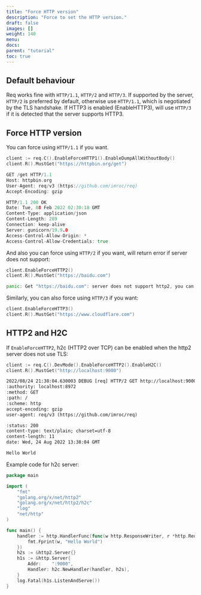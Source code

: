 ```yaml
---
title: "Force HTTP version"
description: "Force to set the HTTP version."
draft: false
images: []
weight: 140
menu:
docs:
parent: "tutorial"
toc: true
---
```


## Default behaviour

Req works fine with `HTTP/1.1`, `HTTP/2` and `HTTP/3`. If supported by the server, `HTTP/2` is preferred by default, otherwise use `HTTP/1.1`, which is negotiated by the TLS handshake. If HTTP3 is enabled (EnableHTTP3), will use `HTTP/3` if it is detected that the server supports HTTP3.

## Force HTTP version

You can force using `HTTP/1.1` if you want.

```go
client := req.C().EnableForceHTTP1().EnableDumpAllWithoutBody()
client.R().MustGet("https://httpbin.org/get")
```
```go
GET /get HTTP/1.1
Host: httpbin.org
User-Agent: req/v3 (https://github.com/imroc/req)
Accept-Encoding: gzip

HTTP/1.1 200 OK
Date: Tue, 08 Feb 2022 02:30:18 GMT
Content-Type: application/json
Content-Length: 289
Connection: keep-alive
Server: gunicorn/19.9.0
Access-Control-Allow-Origin: *
Access-Control-Allow-Credentials: true
```

And also you can force using `HTTP/2` if you want, will return error if server does not support:

```go
client.EnableForceHTTP2()
client.R().MustGet("https://baidu.com")
```

```go
panic: Get "https://baidu.com": server does not support http2, you can use http/1.1 which is supported
```

Similarly, you can also force using `HTTP/3` if you want:

```go
client.EnableForceHTTP3()
client.R().MustGet("https://www.cloudflare.com")
```

## HTTP2 and H2C

If `EnableForceHTTP2`, h2c (HTTP2 over TCP) can be enabled when the http2 server does not use TLS:

```go
client := req.C().DevMode().EnableForceHTTP2().EnableH2C()
client.R().MustGet("http://localhost:9000")
```

```txt
2022/08/24 21:38:04.630003 DEBUG [req] HTTP/2 GET http://localhost:9000/
:authority: localhost:8972
:method: GET
:path: /
:scheme: http
accept-encoding: gzip
user-agent: req/v3 (https://github.com/imroc/req)

:status: 200
content-type: text/plain; charset=utf-8
content-length: 11
date: Wed, 24 Aug 2022 13:38:04 GMT

Hello World
```

Example code for h2c server:

```go
package main

import (
	"fmt"
	"golang.org/x/net/http2"
	"golang.org/x/net/http2/h2c"
	"log"
	"net/http"
)

func main() {
	handler := http.HandlerFunc(func(w http.ResponseWriter, r *http.Request) {
		fmt.Fprint(w, "Hello World")
	})
	h2s := &http2.Server{}
	h1s := &http.Server{
		Addr:    ":9000",
		Handler: h2c.NewHandler(handler, h2s),
	}
	log.Fatal(h1s.ListenAndServe())
}
```
